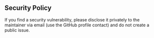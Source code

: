 ## Security Policy

If you find a security vulnerability, please disclose it privately to the maintainer via email (use the GitHub profile contact) and do not create a public issue.
